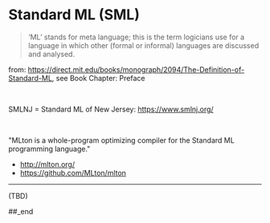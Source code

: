# Standard ML (SML)

> ‘ML’ stands for meta language; this is the term logicians use for a language in which other (formal or informal) languages are discussed and analysed.

from: https://direct.mit.edu/books/monograph/2094/The-Definition-of-Standard-ML,  see Book Chapter: Preface 

<br/>

SMLNJ = Standard ML of New Jersey: https://www.smlnj.org/

<br/>

"MLton is a whole-program optimizing compiler for the Standard ML programming language."
- http://mlton.org/
- https://github.com/MLton/mlton

---

(TBD)

##_end
